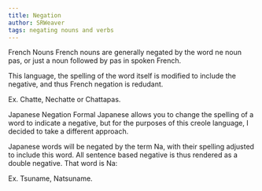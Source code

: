 ```yaml
---
title: Negation
author: SRWeaver
tags: negating nouns and verbs
---
```

French Nouns
French nouns are generally negated by the word ne noun pas, or just a noun followed by pas in spoken French.

This language, the spelling of the word itself is modified to include the negative, and thus French negation is redudant.

Ex. Chatte, Nechatte or Chattapas.

Japanese Negation
Formal Japanese allows you to change the spelling of a word to indicate a negative, but for the purposes of this creole language, I decided to take a different approach.

Japanese words will be negated by the term Na, with their spelling adjusted to include this word. All sentence based negative is thus rendered as a double negative. That word is Na:

Ex. Tsuname, Natsuname.
